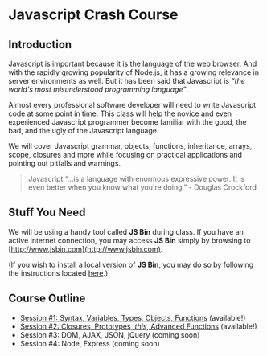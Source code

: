 # Javascript Crash Course

## Introduction

Javascript is important because it is the language of the web browser. And with the rapidly growing popularity of Node.js, it has a growing relevance in server environments as well. But it has been said that Javascript is _“the world's most misunderstood programming language”_.

Almost every professional software developer will need to write Javascript code at some point in time. This class will help the novice and even experienced Javascript programmer become familiar with the good, the bad, and the ugly of the Javascript language.

We will cover Javascript grammar, objects, functions, inheritance, arrays, scope, closures and more while focusing on practical applications and pointing out pitfalls and warnings.

> Javascript “...is a language with enormous expressive power. It is even better when you know what you're doing.”  - Douglas Crockford

## Stuff You Need

We will be using a handy tool called **JS Bin** during class. If you have an active internet connection, you may access **JS Bin** simply by browsing to [http://www.jsbin.com](http://www.jsbin.com).

(If you wish to install a local version of **JS Bin**, you may do so by following the instructions located [here](http://jsbin.com/help/running-a-local-copy-of-jsbin).)

## Course Outline

- [Session #1: Syntax, Variables, Types, Objects, Functions](Session1.md) (available!)
- [Session #2: Closures, Prototypes, _this_, Advanced Functions](Session2.md) (available!)
- Session #3: DOM, AJAX, JSON, jQuery (coming soon)
- Session #4: Node, Express (coming soon)




